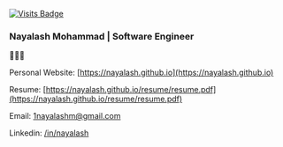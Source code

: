 [![Visits Badge](https://badges.pufler.dev/visits/Nayalash/Nayalash)](https://badges.pufler.dev)

### Nayalash Mohammad | Software Engineer

🚀🚀🚀

Personal Website: [https://nayalash.github.io](https://nayalash.github.io)

Resume: [https://nayalash.github.io/resume/resume.pdf](https://nayalash.github.io/resume/resume.pdf)

Email: [1nayalashm@gmail.com](mailto:1nayalashm@gmail.com])

Linkedin: [/in/nayalash](https://linkedin.com/in/nayalash)


